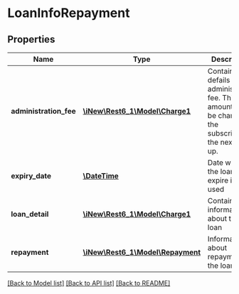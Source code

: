 # LoanInfoRepayment

## Properties
Name | Type | Description | Notes
------------ | ------------- | ------------- | -------------
**administration_fee** | [**\iNew\Rest6_1\Model\Charge1**](Charge1.md) | Contains defails about administration fee. This amount will be charged to the subscriber on the next top-up. | 
**expiry_date** | [**\DateTime**](\DateTime.md) | Date when the loan will expire if not used | 
**loan_detail** | [**\iNew\Rest6_1\Model\Charge1**](Charge1.md) | Contains informations about the loan | 
**repayment** | [**\iNew\Rest6_1\Model\Repayment**](Repayment.md) | Informations about repayment of the loan | 

[[Back to Model list]](../README.md#documentation-for-models) [[Back to API list]](../README.md#documentation-for-api-endpoints) [[Back to README]](../README.md)



